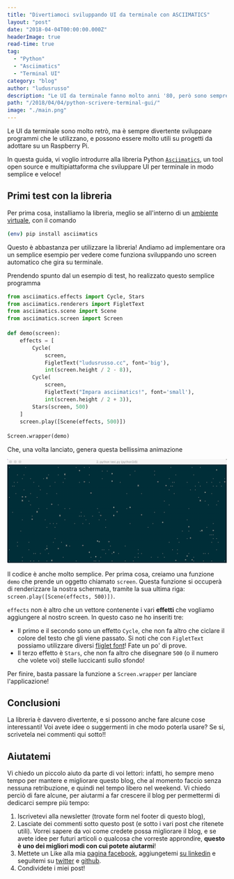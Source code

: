 ```yaml
---
title: "Divertiamoci sviluppando UI da terminale con ASCIIMATICS"
layout: "post"
date: "2018-04-04T00:00:00.000Z"
headerImage: true
read-time: true
tag: 
  - "Python"
  - "Asciimatics"
  - "Terminal UI"
category: "blog"
author: "ludusrusso"
description: "Le UI da terminale fanno molto anni '80, però sono sempre diventerti da implementare. Oggi vi voglio introdurre ad una semplice libreria per creare questo tipo di applicazione."
path: "/2018/04/04/python-scrivere-terminal-gui/"
image: "./main.png"
---
```


Le UI da terminale sono molto retrò, ma è sempre divertente sviluppare programmi che le utilizzano, e possono
essere molto utili su progetti da adottare su un Raspberry Pi.

In questa guida, vi voglio introdurre alla libreria Python [`Asciimatics`](https://github.com/peterbrittain/asciimatics), un tool open source e multipiattaforma che sviluppare UI per terminale in modo semplice e veloce!

## Primi test con la libreria

Per prima cosa, installiamo la libreria, meglio se all'interno di un [ambiente virtuale](), con il comando

```bash
(env) pip install asciimatics
```

Questo è abbastanza per utilizzare la libreria! Andiamo ad implementare ora un semplice esempio per vedere come funziona sviluppando uno screen automatico che gira su terminale.

Prendendo spunto dal un esempio di test, ho realizzato questo semplice programma

```python
from asciimatics.effects import Cycle, Stars
from asciimatics.renderers import FigletText
from asciimatics.scene import Scene
from asciimatics.screen import Screen

def demo(screen):
    effects = [
        Cycle(
            screen,
            FigletText("ludusrusso.cc", font='big'),
            int(screen.height / 2 - 8)),
        Cycle(
            screen,
            FigletText("Impara asciimatics!", font='small'),
            int(screen.height / 2 + 3)),
        Stars(screen, 500)
    ]
    screen.play([Scene(effects, 500)])

Screen.wrapper(demo)
```

Che, una volta lanciato, genera questa bellissima animazione

![Primo esempio](./1.gif)

Il codice è anche molto semplice.
Per prima cosa, creiamo una funzione `demo` che prende un oggetto chiamato `screen`. Questa funzione
si occuperà di renderizzare la nostra schermata, tramite la sua ultima riga: `screen.play([Scene(effects, 500)])`.

`effects` non è altro che un vettore contenente i vari **effetti** che vogliamo aggiungere al nostro screen. In questo caso ne ho inseriti tre:

- Il primo e il secondo sono un effetto `Cycle`, che non fa altro che ciclare il colore del testo che gli viene passato. Si noti che con `FigletText` possiamo utilizzare diversi [fliglet font](http://www.figlet.org/)! Fate un po' di prove.
- Il terzo effetto è `Stars`, che non fa altro che disegnare `500` (o il numero che volete voi) stelle luccicanti sullo sfondo!

Per finire, basta passare la funzione a `Screen.wrapper` per lanciare l'applicazione!

## Conclusioni

La libreria è davvero divertente, e si possono anche fare alcune cose interessanti!
Voi avete idee o suggermenti in che modo poterla usare? Se si, scrivetela nei commenti qui sotto!!

## Aiutatemi

Vi chiedo un piccolo aiuto da parte di voi lettori: infatti, ho sempre meno tempo per mantere e migliorare questo blog, che al momento faccio senza nessuna retribuzione, e quindi nel tempo libero nel weekend.
Vi chiedo perciò di fare alcune, per aiutarmi a far crescere il blog per permettermi di dedicarci sempre più tempo:

1. Iscrivetevi alla newsletter (trovate form nel footer di questo blog),
2. Lasciate dei commenti sotto questo post (e sotto i vari post che ritenete utili). Vorrei sapere da voi come credete possa migliorare il blog, e se avete idee per futuri articoli o qualcosa che vorreste approndire, **questo è uno dei migliori modi con cui potete aiutarmi**!
3. Mettete un Like alla mia [pagina facebook](https://www.facebook.com/ludusrusso.cc), aggiungetemi [su linkedin](https://www.linkedin.com/in/ludusrusso/) e seguitemi su [twitter](https://twitter.com/ludusrusso) e [github](https://github.com/ludusrusso).
4. Condividete i miei post!
